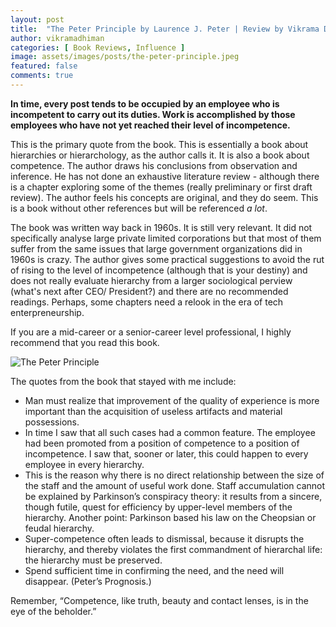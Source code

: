 ```yaml
---
layout: post
title:  "The Peter Principle by Laurence J. Peter | Review by Vikrama Dhiman"
author: vikramadhiman
categories: [ Book Reviews, Influence ]
image: assets/images/posts/the-peter-principle.jpeg
featured: false
comments: true
---
```

<strong>In time, every post tends to be occupied by an employee who is incompetent to carry out its duties. Work is accomplished by those employees who have not yet reached their level of incompetence.</strong>

This is the primary quote from the book. This is essentially a book about hierarchies or hierarchology, as the author calls it. It is also a book about competence. The author draws his conclusions from observation and inference. He has not done an exhaustive literature review - although there is a chapter exploring some of the themes (really preliminary or first draft review). The author feels his concepts are original, and they do seem. This is a book without other references but will be referenced *a lot*.

The book was written way back in 1960s. It is still very relevant. It did not specifically analyse large private limited corporations but that most of them suffer from the same issues that large government organizations did in 1960s is crazy. The author gives some practical suggestions to avoid the rut of rising to the level of incompetence (although that is your destiny) and does not really evaluate hierarchy from a larger sociological perview (what's next after CEO/ President?) and there are no recommended readings. Perhaps, some chapters need a relook in the era of tech enterpreneurship. 

If you are a mid-career or a senior-career level professional, I highly recommend that you read this book.

<img src="/assets/images/posts/the-peter-principle-2.jpeg" title="The Peter Principle"/>

The quotes from the book that stayed with me include:

<ul>
	<li>Man must realize that improvement of the quality of experience is more important than the acquisition of useless artifacts and material possessions.</li>
	<li>In time I saw that all such cases had a common feature. The employee had been promoted from a position of competence to a position of incompetence. I saw that, sooner or later, this could happen to every employee in every hierarchy.</li>
	<li>This is the reason why there is no direct relationship between the size of the staff and the amount of useful work done. Staff accumulation cannot be explained by Parkinson’s conspiracy theory: it results from a sincere, though futile, quest for efficiency by upper-level members of the hierarchy. Another point: Parkinson based his law on the Cheopsian or feudal hierarchy.</li>
	<li>Super-competence often leads to dismissal, because it disrupts the hierarchy, and thereby violates the first commandment of hierarchal life: the hierarchy must be preserved.</li>
	<li>Spend sufficient time in confirming the need, and the need will disappear. (Peter’s Prognosis.)</li>
</ul>

Remember, “Competence, like truth, beauty and contact lenses, is in the eye of the beholder.”